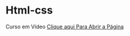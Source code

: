 # Html-css
 Curso em Vídeo
             <a href="https://iago-code.github.io/Html-css/exercicios/ex001/index.html" alt="Site">Clique aqui Para Abrir a Página</a> 

 
